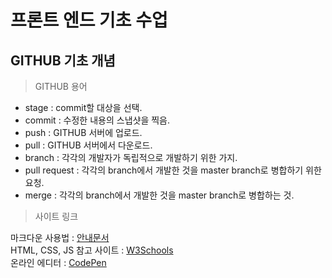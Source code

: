 # 프론트 엔드 기초 수업

## GITHUB 기초 개념

> GITHUB 용어

- stage : commit할 대상을 선택.
- commit : 수정한 내용의 스냅샷을 찍음.
- push : GITHUB 서버에 업로드.
- pull : GITHUB 서버에서 다운로드.
- branch : 각각의 개발자가 독립적으로 개발하기 위한 가지.
- pull request : 각각의 branch에서 개발한 것을 master branch로 병합하기 위한 요청.
- merge : 각각의 branch에서 개발한 것을 master branch로 병합하는 것.

> 사이트 링크

마크다운 사용법 : [안내문서](https://gist.github.com/ihoneymon/652be052a0727ad59601#this-is-a-h3)<br/>
HTML, CSS, JS 참고 사이트 : [W3Schools](https://www.w3schools.com/)<br/>
온라인 에디터 : [CodePen](https://codepen.io/trending)
